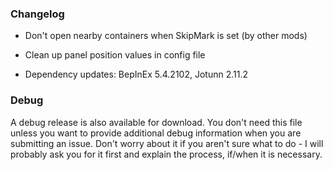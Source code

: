 ### Changelog

* Don't open nearby containers when SkipMark is set (by other mods)

* Clean up panel position values in config file

* Dependency updates: BepInEx 5.4.2102, Jotunn 2.11.2

### Debug

A debug release is also available for download. You don't need this file unless you want to provide additional debug information when you are submitting an issue. Don't worry about it if you aren't sure what to do - I will probably ask you for it first and explain the process, if/when it is necessary.
